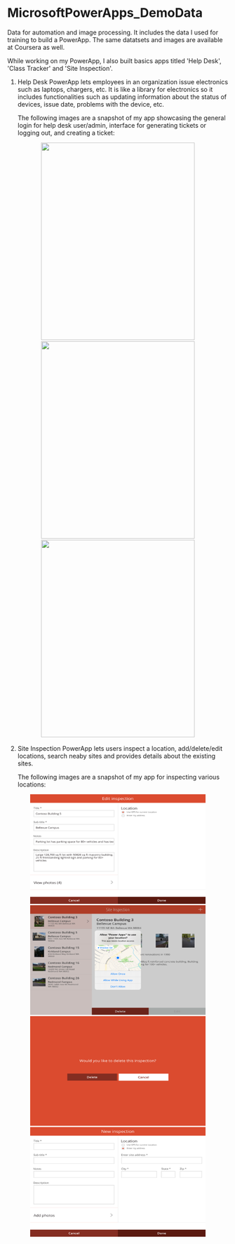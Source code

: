# MicrosoftPowerApps_DemoData

Data for automation and image processing. It includes the data I used for training to build a PowerApp. The same datatsets and images are available at Coursera as well.

While working on my PowerApp, I also built basics apps titled 'Help Desk', 'Class Tracker' and 'Site Inspection'.

1. Help Desk PowerApp lets employees in an organization issue electronics such as laptops, chargers, etc. It is like a library for electronics so it includes functionalities such as updating information about the status of devices, issue date, problems with the device, etc.

   The following images are a snapshot of my app showcasing the general login for help desk user/admin, interface for generating tickets or logging out, and creating a ticket:

<body>
<p align="center">
<img src="https://user-images.githubusercontent.com/43586452/109267342-429cdc80-77be-11eb-9b7b-8415efcaf52c.jpeg" width="350" height="450">
<img src="https://user-images.githubusercontent.com/43586452/109770066-ed8f0b00-7baf-11eb-9fec-24a746aef1e0.jpeg" width="350" height="450">        
<img src="https://user-images.githubusercontent.com/43586452/110077411-eb0cec80-7d3a-11eb-933b-c221716c042b.jpeg" width="350" height="450" align="centre">
</p>
</body>

2. Site Inspection PowerApp lets users inspect a location, add/delete/edit locations, search neaby sites and provides details about the existing sites.

    The following images are a snapshot of my app for inspecting various locations:

<body>
<p align="center">
<img src="https://github.com/juhikushwah/MicrosoftPowerApps_DemoData/blob/main/img/SiteInspection/IMG-0450.PNG" width="400" height="250">
<img src="https://github.com/juhikushwah/MicrosoftPowerApps_DemoData/blob/main/img/SiteInspection/IMG-0448.PNG" width="400" height="250">
<img src="https://github.com/juhikushwah/MicrosoftPowerApps_DemoData/blob/main/img/SiteInspection/IMG-0449.PNG" width="400" height="250">
<img src="https://github.com/juhikushwah/MicrosoftPowerApps_DemoData/blob/main/img/SiteInspection/IMG-0452.PNG" width="400" height="250">   
</p>

</body>

